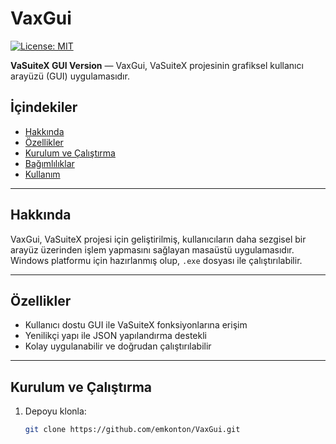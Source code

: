 # VaxGui



[![License: MIT](https://img.shields.io/badge/License-MIT-yellow.svg)](LICENSE)

**VaSuiteX GUI Version** — VaxGui, VaSuiteX projesinin grafiksel kullanıcı arayüzü (GUI) uygulamasıdır.

## İçindekiler

- [Hakkında](#hakkında)  
- [Özellikler](#özellikler)  
- [Kurulum ve Çalıştırma](#kurulum-ve-çalıştırma)  
- [Bağımlılıklar](#bağımlılıklar)  
- [Kullanım](#kullanım)  


---

## Hakkında

VaxGui, VaSuiteX projesi için geliştirilmiş, kullanıcıların daha sezgisel bir arayüz üzerinden işlem yapmasını sağlayan masaüstü uygulamasıdır. Windows platformu için hazırlanmış olup, `.exe` dosyası ile çalıştırılabilir.

---

## Özellikler

- Kullanıcı dostu GUI ile VaSuiteX fonksiyonlarına erişim  
- Yenilikçi yapı ile JSON yapılandırma destekli  
- Kolay uygulanabilir ve doğrudan çalıştırılabilir

---

## Kurulum ve Çalıştırma

1. Depoyu klonla:
   ```bash
   git clone https://github.com/emkonton/VaxGui.git
